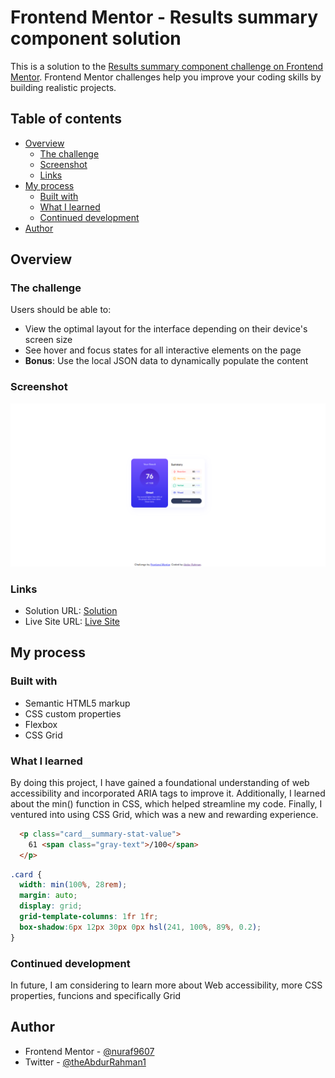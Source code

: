 # Frontend Mentor - Results summary component solution

This is a solution to the [Results summary component challenge on Frontend Mentor](https://www.frontendmentor.io/challenges/results-summary-component-CE_K6s0maV). Frontend Mentor challenges help you improve your coding skills by building realistic projects.

## Table of contents

- [Overview](#overview)
  - [The challenge](#the-challenge)
  - [Screenshot](#screenshot)
  - [Links](#links)
- [My process](#my-process)
  - [Built with](#built-with)
  - [What I learned](#what-i-learned)
  - [Continued development](#continued-development)
- [Author](#author)

## Overview

### The challenge

Users should be able to:

- View the optimal layout for the interface depending on their device's screen size
- See hover and focus states for all interactive elements on the page
- **Bonus**: Use the local JSON data to dynamically populate the content

### Screenshot

![](./screenshot.png)

### Links

- Solution URL: [Solution](https://github.com/nuraf9607/fm-results-summery-component)
- Live Site URL: [Live Site](https://nuraf9607.github.io/fm-results-summery-component/)

## My process

### Built with

- Semantic HTML5 markup
- CSS custom properties
- Flexbox
- CSS Grid

### What I learned

By doing this project, I have gained a foundational understanding of web accessibility and incorporated ARIA tags to improve it. Additionally, I learned about the min() function in CSS, which helped streamline my code. Finally, I ventured into using CSS Grid, which was a new and rewarding experience.

```html
  <p class="card__summary-stat-value">
    61 <span class="gray-text">/100</span>
  </p>
```

```css
.card {
  width: min(100%, 28rem);
  margin: auto;
  display: grid;
  grid-template-columns: 1fr 1fr;
  box-shadow:6px 12px 30px 0px hsl(241, 100%, 89%, 0.2);
}
```

### Continued development

In future, I am considering to learn more about Web accessibility, more CSS properties, funcions and specifically Grid


## Author

- Frontend Mentor - [@nuraf9607](https://www.frontendmentor.io/profile/nuraf9607)
- Twitter - [@theAbdurRahman1](https://x.com/theAbdurRahman1)



